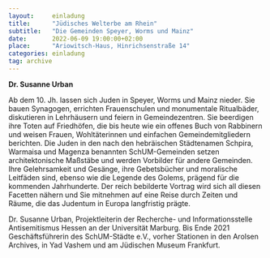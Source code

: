 ```yaml
---
layout:     einladung
title:      "Jüdisches Welterbe am Rhein"
subtitle:   "Die Gemeinden Speyer, Worms und Mainz"
date:       2022-06-09 19:00:00+02:00
place:      "Ariowitsch-Haus, Hinrichsenstraße 14"
categories: einladung
tag: archive
---
```


**Dr. Susanne Urban**

Ab dem 10. Jh. lassen sich Juden in Speyer, Worms und Mainz nieder. Sie bauen Synagogen, errichten Frauenschulen und monumentale Ritualbäder, diskutieren in Lehrhäusern und feiern in Gemeindezentren. Sie beerdigen ihre Toten auf Friedhöfen, die bis heute wie ein offenes Buch von Rabbinern und weisen Frauen, Wohltäterinnen und einfachen Gemeindemitgliedern berichten.
Die Juden in den nach den hebräischen Städtenamen Schpira, Warmaisa und Magenza benannten SchUM-Gemeinden setzen architektonische Maßstäbe und werden Vorbilder für andere Gemeinden. Ihre Gelehrsamkeit und Gesänge, ihre Gebetsbücher und moralische Leitfäden sind, ebenso wie die Legende des Golems, prägend für die kommenden Jahrhunderte.
Der reich bebilderte Vortrag wird sich all diesen Facetten nähern und Sie mitnehmen auf eine Reise durch Zeiten und Räume, die das Judentum in Europa langfristig prägte.

Dr. Susanne Urban, Projektleiterin der Recherche- und Informationsstelle Antisemitismus Hessen an der Universität Marburg. Bis Ende 2021 Geschäftsführerin des SchUM-Städte e.V., vorher Stationen in den Arolsen Archives, in Yad Vashem und am Jüdischen Museum Frankfurt.

